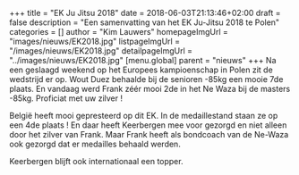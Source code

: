 +++
title = "EK Ju Jitsu 2018"
date = 2018-06-03T21:13:46+02:00
draft = false
description = "Een samenvatting van het EK Ju-Jitsu 2018 te Polen"
categories = []
author = "Kim Lauwers"
homepageImgUrl = "images/nieuws/EK2018.jpg"
listpageImgUrl = "/images/nieuws/EK2018.jpg"
detailpageImgUrl = "../images/nieuws/EK2018.jpg"
[menu.global]
    parent = "nieuws"
+++
Na een geslaagd weekend op het Europees kampioenschap in Polen zit de wedstrijd er op. 
Wout Duez behaalde bij de senioren -85kg een mooie 7de plaats. 
En vandaag werd Frank zéér mooi 2de in het Ne Waza bij de masters -85kg. Proficiat met uw zilver !

België heeft mooi gepresteerd op dit EK. In de medaillestand staan ze op een 4de plaats !
En daar heeft Keerbergen mee voor gezorgd en niet alleen door het zilver van Frank.
Maar Frank heeft als bondcoach van de Ne-Waza ook gezorgd dat er medailles behaald werden.

Keerbergen blijft ook internationaal een topper.